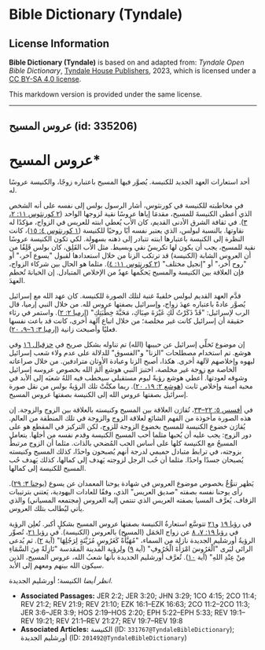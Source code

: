 # Bible Dictionary (Tyndale)

## License Information

**Bible Dictionary (Tyndale)** is based on and adapted from: _Tyndale Open Bible Dictionary_, [Tyndale House Publishers](https://tyndaleopenresources.com/), 2023, which is licensed under a [CC BY-SA 4.0 license](https://creativecommons.org/licenses/by-sa/4.0/legalcode.en).

This markdown version is provided under the same license.



--------------------------------

## عروس المسيح (id: 335206)

عروس المسيح\*
=============

أحد استعارات العهد الجديد للكنيسة. يُصوَّر فيها المسيح باعتباره زوجًا، والكنيسة عروسًا له.

في مخاطبته للكنيسة في كورنثوس، أشار الرسول بولس إلى نفسه على أنه الشخص الذي أعطى الكنيسةَ للمسيح، مقدمَا إياها عروسًا نقية لزوجها الواحد ([٢ كورنثوس ١١: ٢، ٣](https://ref.ly/2Cor11:2-2Cor11:3)). في ثقافة الشرق الأدنى القديم، كان الأب يُعطي ابنته للعريس في الزواج، مؤكدًا له نقاوتها. بالنسبة لبولس، الذي يعتبر نفسه أبًا روحيًا للكنيسة ([١ كورنثوس ٤: ١٥](https://ref.ly/1Cor4:15))، كانت النظرة إلى الكنيسة باعتبارها ابنته تتبادر إلى ذهنه بسهولة. لكي تكون الكنيسة عروسًا نقية للمسيح، يجب أن يكون لها تكريسٌ نقي وبسيط. مثل الأب القَلِق، كان بولس قَلِقًا من أن العروس الشابة (الكنيسة) قد ترتكب الزنا من خلال استعدادها لقبول "يسوع آخر،" أو "روح آخر،" أو "إنجيل مختلف" ([٢ كورنثوس ١١: ٤](https://ref.ly/2Cor11:4)). مثلما هو الحال بين شركاء الزواج، فإن العلاقة بين الكنيسة والمسيح يَحكُمها عهدٌ من الإخلاص المتبادل. إن الخيانةَ تُحطم العهدَ.

قدَّم العهد القديم لبولس خلفيةً غنية لتلك الصورة للكنيسة. كان عهد الله مع إسرائيل يُصوَّر عادةً باعتباره عهدَ زواج، وإسرائيل بصفتها عروس لله. من خلال النبي إرميا، قال الرب لإسرائيل: "قَدْ ذَكَرْتُ لَكِ غَيْرَةَ صِبَاكِ، مَحَبَّةَ خِطْبَتِكِ" ([إرميا ٢: ٢](https://ref.ly/Jer2:2)). واستمر في رثاء حقيقة أن إسرائيل كانت غير مخلصة؛ من خلال اتباع آلهة أخرى، كانت قد باعت نفسها فعليًا وأصبحت زانية ([إرميا ٣: ٦–٩، ٢٠](https://ref.ly/Jer3:6-Jer3:9,Jer3:20)).

إن موضوع تَخلِّي إسرائيل عن حبيبها (الله) تم تناوله بشكل صريح في [حزقيال ١٦](https://ref.ly/Ezek16:1-Ezek16:63) وفي هوشع. تم استخدام مصطلحات "الزنا" و"الفسوق" للدلالة على عدم ولاء شعب إسرائيل ليهوه وإخلاصهم لآلهة أخرى. هكذا، أصبح الزنا وعبادة الأوثان مترادفين. من خلال صراعاته الخاصة مع زوجة غير مخلصة، اختبرَ النبي هوشع ألمَ الله بخصوص عروسه إسرائيل وشوقه لعودتها. أُعطي هوشع رؤيةً ليوم مستقبلي سيخطب فيه اللهُ شعبَه إلى الأبد في محبة أمينة وإخلاص ثابت ([هوشع ٢: ١٩، ٢٠](https://ref.ly/Hos2:19-Hos2:20)). ربما مكنَّتْ تلك الرؤيةُ بولس من نقل صورة إسرائيل بصفتها عروس الله إلى الكنيسة بصفتها عروس المسيح.

في [أفسس ٥: ٢٢–٣٣](https://ref.ly/Eph5:22-Eph5:33)، تُقارَن العلاقة بين المسيح وكنيسته بالعلاقة بين الزوج والزوجة. إن هذه الصورة مأخوذة من الفهم الشائع لعلاقة الزوج والزوجة في تلك المنطقة من العالم. يُقارَن خضوع الكنيسة للمسيح بخضوع الزوجة للزوج، لكن التركيز في المقطع هو على دور الزوج: يجب عليه أن يُحبها مثلما أحب المسيح الكنيسة وقدم نفسه من أجلها. يتعامل المسيحُ مع الكنيسة كلها على أساس الحب المُضحي بالذات. مثلما أن الزوج مرتبطٌ بزوجته، في ترابط متبادل حميمي لدرجة أنهم يُصبحون واحدًا، كذلك المسيح وكنيسته يُصبحان جسدًا واحدًا. مثلما أن حُب الرجل لزوجته يَهدف إلى كمالها، كذلك يَهدف حُب المسيح للكنيسة إلى كمالها.

يَظهر تنوُّعٌ بخصوص موضوع العروس في شهادة يوحنا المعمدان عن يسوع ([يوحنا ٣: ٢٩](https://ref.ly/John3:29)). رأى يوحنا نفسه بصفته "صديق العريس" الذي، وفقًا للعادات اليهودية، يَعتني بترتيبات الزفاف. يُعرَّف المسيا بصفته العريس الذي تنتمي إليه العروس (مجتمعه المسياني) والذي يأتي ليُطالب بتلك العروس.

في [رؤيا ١٩](https://ref.ly/Rev19:1-Rev19:21) و[٢١](https://ref.ly/Rev21:1-Rev21:27) تتوسَّع استعارةُ الكنيسة بصفتها عروس المسيح بشكلٍ أكبر. تُعلِن الرؤية في [رؤيا ١٩: ٧، ٨](https://ref.ly/Rev19:7-Rev19:8) عن زواج الحَمَل (المسيح) بالعروس (الكنيسة). في [رؤيا ٢١](https://ref.ly/Rev21:1-Rev21:27)، تُصوِّر الرؤيةُ أورشليم الجديدة نازلة من السماء، "مُهَيَّأَةً كَعَرُوسٍ مُزَيَّنَةٍ لِرَجُلِهَا" (آية [٢](https://ref.ly/Rev21:2)). ثم يُدعى الرائي ليَرى "الْعَرُوسَ امْرَأَةَ الْخَرُوفِ" (آية [٩](https://ref.ly/Rev21:9)) ولِرؤية المدينة المقدسة "نَازِلَةً مِنَ السَّمَاءِ مِنْ عِنْدِ اللهِ" (آية [١٠](https://ref.ly/Rev21:10)). تُعرَّف أورشليم الجديدة بأنها شعبُ الله، عروس المسيح، الذين سيكون الله بينهم ومعهم إلى الأبد.

*انظر أيضا* الكنيسة؛ أورشليم الجديدة.

* **Associated Passages:** JER 2:2; JER 3:20; JHN 3:29; 1CO 4:15; 2CO 11:4; REV 21:2; REV 21:9; REV 21:10; EZK 16:1–EZK 16:63; 2CO 11:2–2CO 11:3; JER 3:6–JER 3:9; HOS 2:19–HOS 2:20; EPH 5:22–EPH 5:33; REV 19:1–REV 19:21; REV 21:1–REV 21:27; REV 19:7–REV 19:8
* **Associated Articles:** الكنيسة (ID: `331767@TyndaleBibleDictionary`); أورشليم الجديدة (ID: `201492@TyndaleBibleDictionary`)

